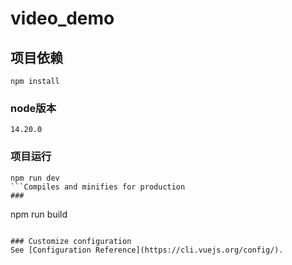 # video_demo

## 项目依赖
```
npm install
```
### node版本
```
14.20.0
```
### 项目运行
```
npm run dev
```Compiles and minifies for production
### 
```
npm run build
```

### Customize configuration
See [Configuration Reference](https://cli.vuejs.org/config/).
